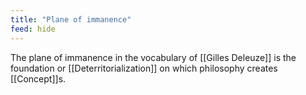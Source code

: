 ```yaml
---
title: "Plane of immanence"
feed: hide
---
```


The plane of immanence in the vocabulary of [[Gilles Deleuze]] is the foundation or [[Deterritorialization]] on which philosophy creates [[Concept]]s. 